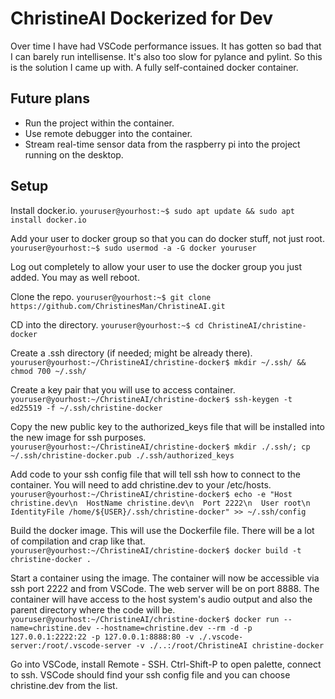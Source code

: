 # ChristineAI Dockerized for Dev

Over time I have had VSCode performance issues. It has gotten so bad that I can barely run intellisense. It's also too slow for pylance and pylint. So this is the solution I came up with. A fully self-contained docker container.

## Future plans

- Run the project within the container.
- Use remote debugger into the container.
- Stream real-time sensor data from the raspberry pi into the project running on the desktop.

## Setup

Install docker.io. 
`youruser@yourhost:~$ sudo apt update && sudo apt install docker.io`

Add your user to docker group so that you can do docker stuff, not just root.
`youruser@yourhost:~$ sudo usermod -a -G docker youruser`

Log out completely to allow your user to use the docker group you just added. You may as well reboot. 

Clone the repo.
`youruser@yourhost:~$ git clone https://github.com/ChristinesMan/ChristineAI.git`

CD into the directory.
`youruser@yourhost:~$ cd ChristineAI/christine-docker`

Create a .ssh directory (if needed; might be already there).
`youruser@yourhost:~/ChristineAI/christine-docker$ mkdir ~/.ssh/ && chmod 700 ~/.ssh/`

Create a key pair that you will use to access container.
`youruser@yourhost:~/ChristineAI/christine-docker$ ssh-keygen -t ed25519 -f ~/.ssh/christine-docker`

Copy the new public key to the authorized_keys file that will be installed into the new image for ssh purposes.
`youruser@yourhost:~/ChristineAI/christine-docker$ mkdir ./.ssh/; cp ~/.ssh/christine-docker.pub ./.ssh/authorized_keys`

Add code to your ssh config file that will tell ssh how to connect to the container. You will need to add christine.dev to your /etc/hosts. 
`youruser@yourhost:~/ChristineAI/christine-docker$ echo -e "Host christine.dev\n  HostName christine.dev\n  Port 2222\n  User root\n  IdentityFile /home/${USER}/.ssh/christine-docker" >> ~/.ssh/config`

Build the docker image. This will use the Dockerfile file. There will be a lot of compilation and crap like that.
`youruser@yourhost:~/ChristineAI/christine-docker$ docker build -t christine-docker .`

Start a container using the image. The container will now be accessible via ssh port 2222 and from VSCode. The web server will be on port 8888. The container will have access to the host system's audio output and also the parent directory where the code will be.
`youruser@yourhost:~/ChristineAI/christine-docker$ docker run --name=christine.dev --hostname=christine.dev --rm -d -p 127.0.0.1:2222:22 -p 127.0.0.1:8888:80 -v ./.vscode-server:/root/.vscode-server -v ./..:/root/ChristineAI christine-docker`

Go into VSCode, install Remote - SSH. Ctrl-Shift-P to open palette, connect to ssh. VSCode should find your ssh config file and you can choose christine.dev from the list.
